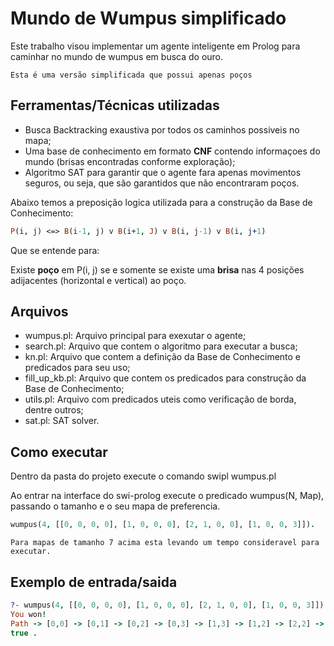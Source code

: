 # Mundo de Wumpus simplificado

Este trabalho visou implementar um agente inteligente em Prolog para caminhar no mundo de wumpus em busca do ouro.

```!
Esta é uma versão simplificada que possui apenas poços
```

## Ferramentas/Técnicas utilizadas
- Busca Backtracking exaustiva por todos os caminhos possiveis no mapa;
- Uma base de conhecimento em formato **CNF** contendo informaçoes do mundo (brisas encontradas conforme exploração);
- Algoritmo SAT para garantir que o agente fara apenas movimentos seguros, ou seja, que são garantidos que não encontraram poços.

Abaixo temos a preposição logica utilizada para a construção da Base de Conhecimento:
```prolog
P(i, j) <=> B(i-1, j) v B(i+1, J) v B(i, j-1) v B(i, j+1)
```
Que se entende para:

Existe **poço** em P(i, j) se e somente se existe uma **brisa** nas 4 posições adijacentes (horizontal e vertical) ao poço.

## Arquivos
- wumpus.pl: Arquivo principal para exexutar o agente;
- search.pl: Arquivo que contem o algoritmo para executar a busca;
- kn.pl: Arquivo que contem a definição da Base de Conhecimento e predicados para seu uso;
- fill_up_kb.pl: Arquivo que contem os predicados para construção da Base de Conhecimento;
- utils.pl: Arquivo com predicados uteis como verificação de borda, dentre outros;
- sat.pl: SAT solver.

## Como executar

Dentro da pasta do projeto execute o comando swipl wumpus.pl

Ao entrar na interface do swi-prolog execute o predicado wumpus(N, Map), passando o tamanho e o seu mapa de preferencia.

```prolog
wumpus(4, [[0, 0, 0, 0], [1, 0, 0, 0], [2, 1, 0, 0], [1, 0, 0, 3]]).
```

```!
Para mapas de tamanho 7 acima esta levando um tempo consideravel para executar.
```

## Exemplo de entrada/saida

```prolog
?- wumpus(4, [[0, 0, 0, 0], [1, 0, 0, 0], [2, 1, 0, 0], [1, 0, 0, 3]]).
You won!
Path -> [0,0] -> [0,1] -> [0,2] -> [0,3] -> [1,3] -> [1,2] -> [2,2] -> [3,2] -> [3,3]
true .
```
